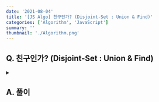 ```yaml
---
date: '2021-08-04'
title: '[JS Algo] 친구인가? (Disjoint-Set : Union & Find)'
categories: ['Algorithm', 'JavaScript']
summary: ''
thumbnail: './Algorithm.png'
---
```


## Q. 친구인가? (Disjoint-Set : Union & Find)

<details>
<summary></summary>
<div markdown="1">       

</div>
</details>

## A. 풀이

```javascript

```